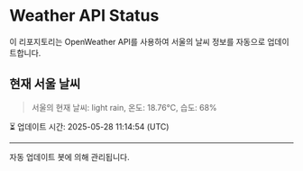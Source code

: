 
# Weather API Status

이 리포지토리는 OpenWeather API를 사용하여 서울의 날씨 정보를 자동으로 업데이트합니다.

## 현재 서울 날씨
> 서울의 현재 날씨: light rain, 온도: 18.76°C, 습도: 68%

⏳ 업데이트 시간: 2025-05-28 11:14:54 (UTC)

---
자동 업데이트 봇에 의해 관리됩니다.
